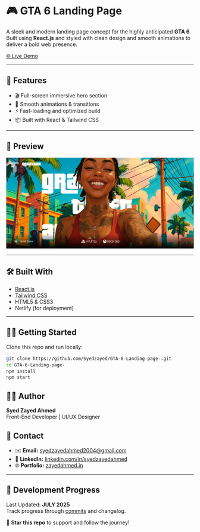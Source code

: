 # 🎮 GTA 6 Landing Page

A sleek and modern landing page concept for the highly anticipated **GTA 6**. Built using **React.js** and styled with clean design and smooth animations to deliver a bold web presence.

[🌐 Live Demo](https://gta6landingpage9.netlify.app/)

---

## 🚀 Features

- 🎬 Full-screen immersive hero section  
- 🎨 Smooth animations & transitions  
- ⚡ Fast-loading and optimized build  
- 📦 Built with React & Tailwind CSS

---

## 📸 Preview

![GTA 6 Landing Screenshot](https://github.com/Syedzayed/GTA-6-Landing-page-/blob/main/public/Screenshot.png?raw=true)

---

## 🛠️ Built With

- [React.js](https://reactjs.org/)
- [Tailwind CSS](https://tailwindcss.com/)
- HTML5 & CSS3
- Netlify (for deployment)

---

## 🧑‍💻 Getting Started

Clone this repo and run locally:

```bash
git clone https://github.com/Syedzayed/GTA-6-Landing-page-.git
cd GTA-6-Landing-page-
npm install
npm start

```

## 👨‍💻 Author

**Syed Zayed Ahmed**  
Front-End Developer | UI/UX Designer

## 📧 Contact

- ✉️ **Email:** [syedzayedahmed2004@gmail.com](mailto:syedzayedahmed2004@gmail.com)  
- 💼 **LinkedIn:** [linkedin.com/in/syedzayedahmed](https://www.linkedin.com/in/syedzayedahmed/)  
- 🌐 **Portfolio:** [zayedahmed.in](https://www.zayedahmed.in/)


---

## 📆 Development Progress

Last Updated: **JULY 2025**  
Track progress through [commits](https://github.com/Syedzayed/GTA-6-Landing-page-/commits/main) and changelog.

🌟 **Star this repo** to support and follow the journey!